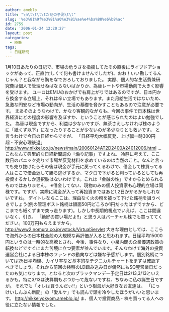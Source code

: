 ```yaml
---
author: ameblo
title: "\n\t\t\t\tただの予測\t\t"
slug: '%e3%81%9f%e3%81%a0%e3%81%ae%e4%ba%88%e6%b8%ac'
id: 2759
date: '2006-01-24 12:20:27'
layout: post
categories:
  - 随筆
tags:
  - 日経新聞
---
```


1月10日あたりの日記で、市場の危うさを指摘してたその直後にライブドアショックがあって、正直(忙しくて何も書けませんでしたが)、おお！いい勘してるんじゃん？と我ながら胸をなでおろしておりました。 実際、個人的な生活費兼研究費は個人で管理せねばならないばかりか、為替レートや市場動向で大きく影響を受けます。 ユーロはEMUのおかげで右肩上がりではあるのですが、日本円から換金する立場上、それは辛い立場でもあります。また月給生活ではないため、急激な円安など市場の動向が、生活の基礎を脅かすこともあるので注意が必要です。 まあそのようなわけで、かなり客観的ながらも、今回の事件で日本株は世界経済にどの程度の影響を及ぼすか、ということが感じられたのはよい勉強でした。 為替は現金ですから、利益は少ないですが、無茶さえしなければ株のように「紙くず以下」になったりすることが少ないのが多少なりとも救いです。 と言うわけで今日の日経からですが、 「日経平均大幅反発、上げ幅一時300円超・不安心理後退」 http://www.nikkei.co.jp/news/main/20060124AT2D2400A24012006.html …これなんて典型的な日経新聞調の「煽り記事」ですよね。 冷静に考えて、ここ数日のパニック売りで市場が反発材料を求めているのは当然のこと。なんと言っても売り抜けたらその後は現金が手元に戻ってくるわけで、借金して株買ってる人はここで借金返して勝ち逃げするか、マクロで下がると判っているとしても再投資するかしか選択肢はないわけです。これは「金融の性」ですからとめられるものではありません。 ※借金してない、現物のみの個人投資家も心理的立場は同様です。ですが、実際に現金が入って再投資まではあと1,2日かかるかもしれないですね。 デイトレならここは、理由なく火の粉を被って下げた銘柄を狙うべきでしょう(例の管理ポスト銘柄は額面50円どころか1円だったはずですから、どこまでも紙くずまで突っ走ります)。しかし中長期的視点でいえば、ここは間違いなく、引き。 「絶好の買い場だよ!!」と思う人はバーチャル株でも買っててください。100万円もらえますから。 http://www2.nomura.co.jp/vstock/VirtualServlet 大きな理由としては、ここらで海外からの日本株全般の大規模な再評価が入ると思われます。日経平均15000円というのは一時的な高騰とされ、今後、事件なり、小泉内閣の企業優遇政策の転換などですぐにまた苦境に立つ要素が並んでいます。そんなわけで海外の投資運営会社による日本株のファンドの動向などは嫌な予感がします。個別銘柄については25日平均線、カイリ率など基本的なテクニカルチャートをまずは確認すべきでしょう。それから前回の検察のLD踏み込み日が偶然にもSQ翌営業日だったのも気になります。となると次のブラックマンデー予定日は2/13,3/13といえるかも。特に3/13は決算期もぶつかって危ないですね、ちなみに私の誕生日ですが。 それでも「オレは買うんだぃ!!」という樹海が大好きなお友達は、 「にっけいしんぶん新聞」の「愛ルケ」でも読んで頭を冷やしたほうがいいと思います。 http://nikkeiyokyom.ameblo.jp/ ま、個人で投資商品・株を買ってる人への役に立たない情報でした。
